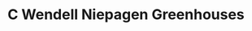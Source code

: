 ---
title: "C Wendell Niepagen Greenhouses"
url: /bloomington/c-wendell-niepagen-greenhouses/
shop: garden centre
---